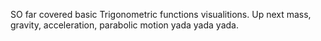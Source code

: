 SO far covered basic Trigonometric functions visualitions.
Up next mass, gravity, acceleration, parabolic motion yada yada yada.
